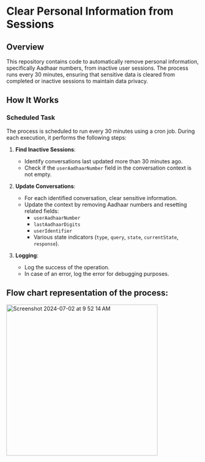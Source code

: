 # Clear Personal Information from Sessions

## Overview

This repository contains code to automatically remove personal information, specifically Aadhaar numbers, from inactive user sessions. The process runs every 30 minutes, ensuring that sensitive data is cleared from completed or inactive sessions to maintain data privacy.

## How It Works

### Scheduled Task

The process is scheduled to run every 30 minutes using a cron job. During each execution, it performs the following steps:

1. **Find Inactive Sessions**:
   - Identify conversations last updated more than 30 minutes ago.
   - Check if the `userAadhaarNumber` field in the conversation context is not empty.

2. **Update Conversations**:
   - For each identified conversation, clear sensitive information.
   - Update the context by removing Aadhaar numbers and resetting related fields:
     - `userAadhaarNumber`
     - `lastAadhaarDigits`
     - `userIdentifier`
     - Various state indicators (`type`, `query`, `state`, `currentState`, `response`).

3. **Logging**:
   - Log the success of the operation.
   - In case of an error, log the error for debugging purposes.

## Flow chart representation of the process:

<img width="395" alt="Screenshot 2024-07-02 at 9 52 14 AM" src="https://github.com/AgrI-Mitra/docs/assets/130033232/3b95c085-4e12-4d9c-a73f-2d1c4c63ebb0">
